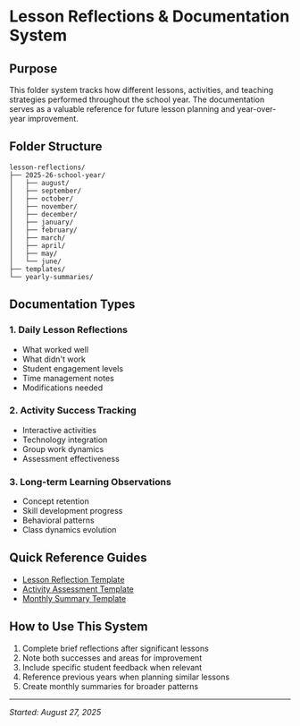 # Lesson Reflections & Documentation System

## Purpose
This folder system tracks how different lessons, activities, and teaching strategies performed throughout the school year. The documentation serves as a valuable reference for future lesson planning and year-over-year improvement.

## Folder Structure

```
lesson-reflections/
├── 2025-26-school-year/
│   ├── august/
│   ├── september/
│   ├── october/
│   ├── november/
│   ├── december/
│   ├── january/
│   ├── february/
│   ├── march/
│   ├── april/
│   ├── may/
│   └── june/
├── templates/
└── yearly-summaries/
```

## Documentation Types

### 1. Daily Lesson Reflections
- What worked well
- What didn't work
- Student engagement levels
- Time management notes
- Modifications needed

### 2. Activity Success Tracking
- Interactive activities
- Technology integration
- Group work dynamics
- Assessment effectiveness

### 3. Long-term Learning Observations
- Concept retention
- Skill development progress
- Behavioral patterns
- Class dynamics evolution

## Quick Reference Guides
- [Lesson Reflection Template](templates/lesson-reflection-template.md)
- [Activity Assessment Template](templates/activity-assessment-template.md)
- [Monthly Summary Template](templates/monthly-summary-template.md)

## How to Use This System
1. Complete brief reflections after significant lessons
2. Note both successes and areas for improvement
3. Include specific student feedback when relevant
4. Reference previous years when planning similar lessons
5. Create monthly summaries for broader patterns

---
*Started: August 27, 2025*
